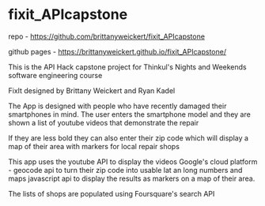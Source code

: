 # fixit_APIcapstone

repo - https://github.com/brittanyweickert/fixit_APIcapstone

github pages - https://brittanyweickert.github.io/fixit_APIcapstone/

This is the API Hack capstone project for Thinkul's Nights and Weekends software engineering course

FixIt
designed by Brittany Weickert and Ryan Kadel

The App is designed with people who have recently damaged their smartphones in mind.
The user enters the smartphone model and they are shown a list of youtube videos that demonstrate the repair

If they are less bold they can also enter their zip code which will display a map of their area with markers for local repair shops

This app uses the youtube API to display the videos
Google's cloud platform - geocode api to turn their zip code into usable lat an long numbers
and maps javascript api to display the results as markers on a map of their area.

The lists of shops are populated using Foursquare's search API
